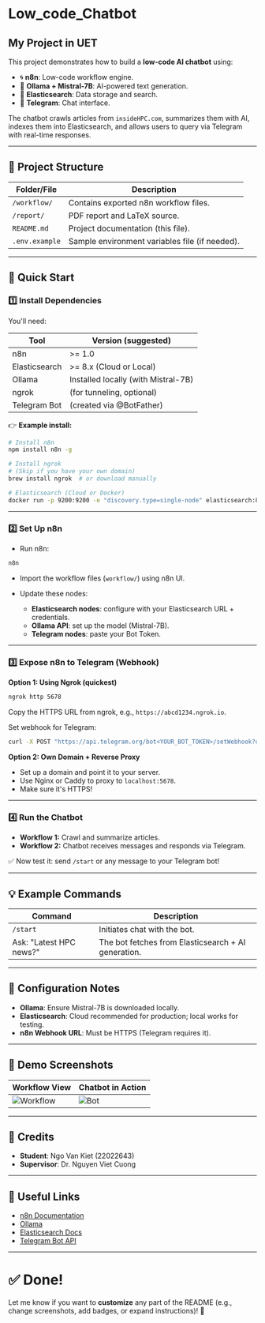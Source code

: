 # Low_code_Chatbot
My Project in UET
---

This project demonstrates how to build a **low-code AI chatbot** using:

* 🌀 **n8n**: Low-code workflow engine.
* 🤖 **Ollama + Mistral-7B**: AI-powered text generation.
* 🔎 **Elasticsearch**: Data storage and search.
* 💬 **Telegram**: Chat interface.

The chatbot crawls articles from `insideHPC.com`, summarizes them with AI, indexes them into Elasticsearch, and allows users to query via Telegram with real-time responses.

---

## 📂 Project Structure

| Folder/File    | Description                                    |
| -------------- | ---------------------------------------------- |
| `/workflow/`   | Contains exported n8n workflow files.          |
| `/report/`     | PDF report and LaTeX source.                   |
| `README.md`    | Project documentation (this file).             |
| `.env.example` | Sample environment variables file (if needed). |

---

## 🚀 Quick Start

### 1️⃣ Install Dependencies

You'll need:

| Tool          | Version (suggested)                 |
| ------------- | ----------------------------------- |
| n8n           | >= 1.0                              |
| Elasticsearch | >= 8.x (Cloud or Local)             |
| Ollama        | Installed locally (with Mistral-7B) |
| ngrok         | (for tunneling, optional)           |
| Telegram Bot  | (created via @BotFather)            |

👉 **Example install:**

```bash
# Install n8n
npm install n8n -g

# Install ngrok
# (Skip if you have your own domain)
brew install ngrok  # or download manually

# Elasticsearch (Cloud or Docker)
docker run -p 9200:9200 -e "discovery.type=single-node" elasticsearch:8.11.0
```

---

### 2️⃣ Set Up n8n

* Run n8n:

```bash
n8n
```

* Import the workflow files (`workflow/`) using n8n UI.

* Update these nodes:

  * **Elasticsearch nodes**: configure with your Elasticsearch URL + credentials.
  * **Ollama API**: set up the model (Mistral-7B).
  * **Telegram nodes**: paste your Bot Token.

---

### 3️⃣ Expose n8n to Telegram (Webhook)

**Option 1: Using Ngrok (quickest)**

```bash
ngrok http 5678
```

Copy the HTTPS URL from ngrok, e.g., `https://abcd1234.ngrok.io`.

Set webhook for Telegram:

```bash
curl -X POST "https://api.telegram.org/bot<YOUR_BOT_TOKEN>/setWebhook?url=https://abcd1234.ngrok.io/webhook/telegram"
```

**Option 2: Own Domain + Reverse Proxy**

* Set up a domain and point it to your server.
* Use Nginx or Caddy to proxy to `localhost:5678`.
* Make sure it's HTTPS!

---

### 4️⃣ Run the Chatbot

* **Workflow 1:** Crawl and summarize articles.
* **Workflow 2:** Chatbot receives messages and responds via Telegram.

✅ Now test it: send `/start` or any message to your Telegram bot!

---

## 💡 Example Commands

| Command                 | Description                                         |
| ----------------------- | --------------------------------------------------- |
| `/start`                | Initiates chat with the bot.                        |
| Ask: "Latest HPC news?" | The bot fetches from Elasticsearch + AI generation. |

---

## 📝 Configuration Notes

* **Ollama**: Ensure Mistral-7B is downloaded locally.
* **Elasticsearch**: Cloud recommended for production; local works for testing.
* **n8n Webhook URL**: Must be HTTPS (Telegram requires it).

---

## 📸 Demo Screenshots

| Workflow View                              | Chatbot in Action                 |
| ------------------------------------------ | --------------------------------- |
| ![Workflow](workflow/workflow-diagram.png) | ![Bot](report/bot-screenshot.png) |

---

## 🙌 Credits

* **Student**: Ngo Van Kiet (22022643)
* **Supervisor**: Dr. Nguyen Viet Cuong

---

## 🔗 Useful Links

* [n8n Documentation](https://docs.n8n.io/)
* [Ollama](https://ollama.com/)
* [Elasticsearch Docs](https://www.elastic.co/guide/en/elasticsearch/)
* [Telegram Bot API](https://core.telegram.org/bots/api)

---

# ✅ Done!

Let me know if you want to **customize** any part of the README (e.g., change screenshots, add badges, or expand instructions)! 🚀

